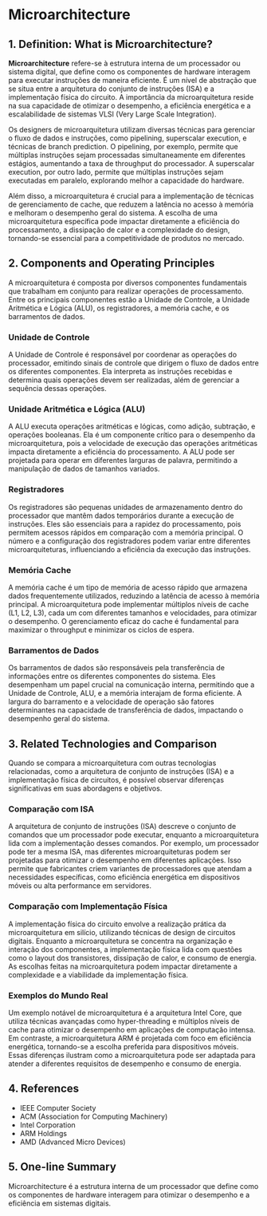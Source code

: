 # Microarchitecture

## 1. Definition: What is **Microarchitecture**?
**Microarchitecture** refere-se à estrutura interna de um processador ou sistema digital, que define como os componentes de hardware interagem para executar instruções de maneira eficiente. É um nível de abstração que se situa entre a arquitetura do conjunto de instruções (ISA) e a implementação física do circuito. A importância da microarquitetura reside na sua capacidade de otimizar o desempenho, a eficiência energética e a escalabilidade de sistemas VLSI (Very Large Scale Integration). 

Os designers de microarquitetura utilizam diversas técnicas para gerenciar o fluxo de dados e instruções, como pipelining, superscalar execution, e técnicas de branch prediction. O pipelining, por exemplo, permite que múltiplas instruções sejam processadas simultaneamente em diferentes estágios, aumentando a taxa de throughput do processador. A superscalar execution, por outro lado, permite que múltiplas instruções sejam executadas em paralelo, explorando melhor a capacidade do hardware. 

Além disso, a microarquitetura é crucial para a implementação de técnicas de gerenciamento de cache, que reduzem a latência no acesso à memória e melhoram o desempenho geral do sistema. A escolha de uma microarquitetura específica pode impactar diretamente a eficiência do processamento, a dissipação de calor e a complexidade do design, tornando-se essencial para a competitividade de produtos no mercado.

## 2. Components and Operating Principles
A microarquitetura é composta por diversos componentes fundamentais que trabalham em conjunto para realizar operações de processamento. Entre os principais componentes estão a Unidade de Controle, a Unidade Aritmética e Lógica (ALU), os registradores, a memória cache, e os barramentos de dados.

### Unidade de Controle
A Unidade de Controle é responsável por coordenar as operações do processador, emitindo sinais de controle que dirigem o fluxo de dados entre os diferentes componentes. Ela interpreta as instruções recebidas e determina quais operações devem ser realizadas, além de gerenciar a sequência dessas operações.

### Unidade Aritmética e Lógica (ALU)
A ALU executa operações aritméticas e lógicas, como adição, subtração, e operações booleanas. Ela é um componente crítico para o desempenho da microarquitetura, pois a velocidade de execução das operações aritméticas impacta diretamente a eficiência do processamento. A ALU pode ser projetada para operar em diferentes larguras de palavra, permitindo a manipulação de dados de tamanhos variados.

### Registradores
Os registradores são pequenas unidades de armazenamento dentro do processador que mantêm dados temporários durante a execução de instruções. Eles são essenciais para a rapidez do processamento, pois permitem acessos rápidos em comparação com a memória principal. O número e a configuração dos registradores podem variar entre diferentes microarquiteturas, influenciando a eficiência da execução das instruções.

### Memória Cache
A memória cache é um tipo de memória de acesso rápido que armazena dados frequentemente utilizados, reduzindo a latência de acesso à memória principal. A microarquitetura pode implementar múltiplos níveis de cache (L1, L2, L3), cada um com diferentes tamanhos e velocidades, para otimizar o desempenho. O gerenciamento eficaz do cache é fundamental para maximizar o throughput e minimizar os ciclos de espera.

### Barramentos de Dados
Os barramentos de dados são responsáveis pela transferência de informações entre os diferentes componentes do sistema. Eles desempenham um papel crucial na comunicação interna, permitindo que a Unidade de Controle, ALU, e a memória interajam de forma eficiente. A largura do barramento e a velocidade de operação são fatores determinantes na capacidade de transferência de dados, impactando o desempenho geral do sistema.

## 3. Related Technologies and Comparison
Quando se compara a microarquitetura com outras tecnologias relacionadas, como a arquitetura de conjunto de instruções (ISA) e a implementação física de circuitos, é possível observar diferenças significativas em suas abordagens e objetivos.

### Comparação com ISA
A arquitetura de conjunto de instruções (ISA) descreve o conjunto de comandos que um processador pode executar, enquanto a microarquitetura lida com a implementação desses comandos. Por exemplo, um processador pode ter a mesma ISA, mas diferentes microarquiteturas podem ser projetadas para otimizar o desempenho em diferentes aplicações. Isso permite que fabricantes criem variantes de processadores que atendam a necessidades específicas, como eficiência energética em dispositivos móveis ou alta performance em servidores.

### Comparação com Implementação Física
A implementação física do circuito envolve a realização prática da microarquitetura em silício, utilizando técnicas de design de circuitos digitais. Enquanto a microarquitetura se concentra na organização e interação dos componentes, a implementação física lida com questões como o layout dos transistores, dissipação de calor, e consumo de energia. As escolhas feitas na microarquitetura podem impactar diretamente a complexidade e a viabilidade da implementação física.

### Exemplos do Mundo Real
Um exemplo notável de microarquitetura é a arquitetura Intel Core, que utiliza técnicas avançadas como hyper-threading e múltiplos níveis de cache para otimizar o desempenho em aplicações de computação intensa. Em contraste, a microarquitetura ARM é projetada com foco em eficiência energética, tornando-se a escolha preferida para dispositivos móveis. Essas diferenças ilustram como a microarquitetura pode ser adaptada para atender a diferentes requisitos de desempenho e consumo de energia.

## 4. References
- IEEE Computer Society
- ACM (Association for Computing Machinery)
- Intel Corporation
- ARM Holdings
- AMD (Advanced Micro Devices)

## 5. One-line Summary
Microarchitecture é a estrutura interna de um processador que define como os componentes de hardware interagem para otimizar o desempenho e a eficiência em sistemas digitais.